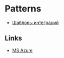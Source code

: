 # Patterns

* [Шаблоны интеграций](pattern.integration.md)

## Links

* [MS Azure](https://docs.microsoft.com/ru-ru/azure/architecture/patterns/)